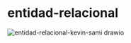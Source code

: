 # entidad-relacional


![entidad-relacional-kevin-sami drawio](https://github.com/kevin-coaquira/entidad-relacional/assets/116269453/8a7f6d62-6278-4bcb-a242-6023c8e6e471)
